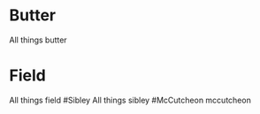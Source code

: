 # Butter
All things butter 
# Field
All things field
#Sibley
All things sibley
#McCutcheon
mccutcheon
